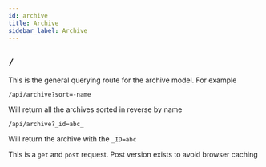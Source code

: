 ```yaml
---
id: archive
title: Archive
sidebar_label: Archive
---
```


## `/`

This is the general querying route for the archive model. For example
```
/api/archive?sort=-name
```
Will return all the archives sorted in reverse by name
```
/api/archive?_id=abc_
```
Will return the archive with the `_ID=abc`

This is a `get` and `post` request. Post version exists to avoid browser caching
